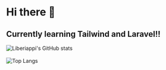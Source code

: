 # Hi there 👋
## Currently learning Tailwind and Laravel!!

![Liberiappi's GitHub stats](https://github-readme-stats.vercel.app/api?username=liberiappi&show_icons=true&theme=radical)
<br/> <br/>
![Top Langs](https://github-readme-stats.vercel.app/api/top-langs/?username=liberiappi)

<!--
**liberiappi/liberiappi** is a ✨ _special_ ✨ repository because its `README.md` (this file) appears on your GitHub profile.

Here are some ideas to get you started:

- 🔭 I’m currently working on ...
- 🌱 I’m currently learning ...
- 👯 I’m looking to collaborate on ...
- 🤔 I’m looking for help with ...
- 💬 Ask me about ...
- 📫 How to reach me: ...
- 😄 Pronouns: ...
- ⚡ Fun fact: ...
-->

